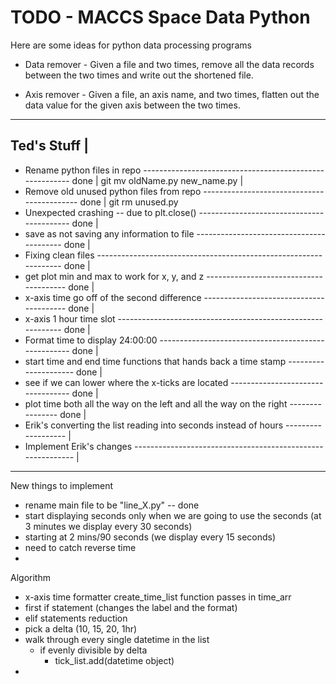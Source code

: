 # TODO - MACCS Space Data Python #

Here are some ideas for python data processing programs

* Data remover - Given a file and two times, remove all the data records
  between the two times and write out the shortened file.
  
* Axis remover - Given a file, an axis name, and two times, flatten
  out the data value for the given axis between the two times.

-----------
Ted's Stuff |
---------------------------------------------------------------------------------------------
- Rename python files in repo -------------------------------------------------------- done |
	git mv oldName.py new_name.py                                                       |
- Remove old unused python files from repo ------------------------------------------- done |
	git rm unused.py
- Unexpected crashing -- due to plt.close() ------------------------------------------ done |
- save as not saving any information to file ----------------------------------------- done |
- Fixing clean files ----------------------------------------------------------------- done |
- get plot min and max to work for x, y, and z --------------------------------------- done |
- x-axis time go off of the second difference ---------------------------------------- done |
- x-axis 1 hour time slot ------------------------------------------------------------ done |
- Format time to display 24:00:00 ---------------------------------------------------- done |
- start time and end time functions that hands back a time stamp --------------------- done |
- see if we can lower where the x-ticks are located ---------------------------------- done |
- plot time both all the way on the left and all the way on the right ---------------- done |
- Erik's converting the list reading into seconds instead of hours ------------------- |
- Implement Erik's changes ----------------------------------------------------------- |
--------------------------------------------------------------------------------------------

New things to implement
- rename main file to be "line_X.py" -- done
- start displaying seconds only when we are going to use the seconds (at 3 minutes we display every 30 seconds)
- starting at 2 mins/90 seconds (we display every 15 seconds)
- need to catch reverse time
- 

Algorithm
- x-axis time formatter create_time_list function passes in time_arr
- first if statement (changes the label and the format)
- elif statements reduction
- pick a delta (10, 15, 20, 1hr)
- walk through every single datetime in the list
  	- if evenly divisible by delta
		- tick_list.add(datetime object)
- 